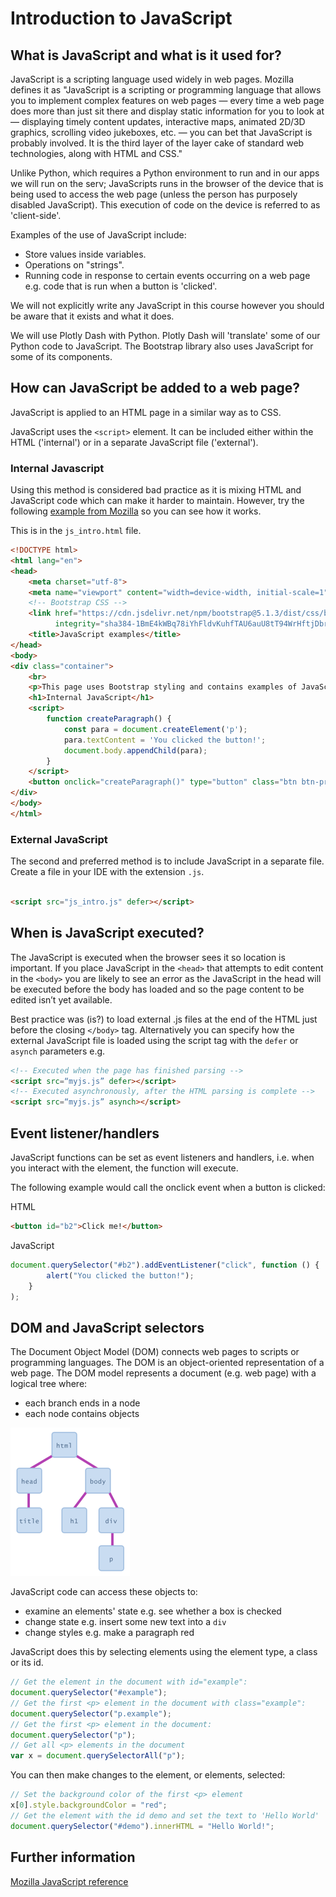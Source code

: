 # Introduction to JavaScript

## What is JavaScript and what is it used for?

JavaScript is a scripting language used widely in web pages. Mozilla defines it as "JavaScript is a scripting or
programming language that allows you to implement complex features on web pages — every time a web page does more than
just sit there and display static information for you to look at — displaying timely content updates, interactive maps,
animated 2D/3D graphics, scrolling video jukeboxes, etc. — you can bet that JavaScript is probably involved. It is the
third layer of the layer cake of standard web technologies, along with HTML and CSS."

Unlike Python, which requires a Python environment to run and in our apps we will run on the serv; JavaScripts runs in
the browser of the device that is being used to access the web page (unless the person has purposely disabled
JavaScript). This execution of code on the device is referred to as 'client-side'.

Examples of the use of JavaScript include:

- Store values inside variables.
- Operations on "strings".
- Running code in response to certain events occurring on a web page e.g. code that is run when a button is 'clicked'.

We will not explicitly write any JavaScript in this course however you should be aware that it exists and what it does.

We will use Plotly Dash with Python. Plotly Dash will 'translate' some of our Python code to JavaScript. The Bootstrap
library also uses JavaScript for some of its components.

## How can JavaScript be added to a web page?

JavaScript is applied to an HTML page in a similar way as to CSS.

JavaScript uses the `<script>` element. It can be included either within the HTML ('internal') or in a separate
JavaScript file ('external').

### Internal Javascript

Using this method is considered bad practice as it is mixing HTML and JavaScript code which can make it harder to
maintain. However, try the
following [example from Mozilla](https://developer.mozilla.org/en-US/docs/Learn/JavaScript/First_steps/What_is_JavaScript#inline_javascript_handlers)
so you can see how it works.

This is in the `js_intro.html` file.

```html
<!DOCTYPE html>
<html lang="en">
<head>
    <meta charset="utf-8">
    <meta name="viewport" content="width=device-width, initial-scale=1">
    <!-- Bootstrap CSS -->
    <link href="https://cdn.jsdelivr.net/npm/bootstrap@5.1.3/dist/css/bootstrap.min.css" rel="stylesheet"
          integrity="sha384-1BmE4kWBq78iYhFldvKuhfTAU6auU8tT94WrHftjDbrCEXSU1oBoqyl2QvZ6jIW3" crossorigin="anonymous">
    <title>JavaScript examples</title>
</head>
<body>
<div class="container">
    <br>
    <p>This page uses Bootstrap styling and contains examples of JavaScript.</p>
    <h1>Internal JavaScript</h1>
    <script>
        function createParagraph() {
            const para = document.createElement('p');
            para.textContent = 'You clicked the button!';
            document.body.appendChild(para);
        }
    </script>
    <button onclick="createParagraph()" type="button" class="btn btn-primary">Click me!</button>
</div>
</body>
</html>
```

### External JavaScript

The second and preferred method is to include JavaScript in a separate file. Create a file in your IDE with the
extension `.js`.

```html

<script src="js_intro.js" defer></script>
```

## When is JavaScript executed?

The JavaScript is executed when the browser sees it so location is important. If you place JavaScript in the `<head>`
that attempts to edit content in the `<body>` you are likely to see an error as the JavaScript in the head will be
executed before the body has loaded and so the page content to be edited isn’t yet available.

Best practice was (is?) to load external .js files at the end of the HTML just before the closing `</body>` tag.
Alternatively you can specify how the external JavaScript file is loaded using the script tag with the `defer`
or `asynch` parameters e.g.

```html
<!-- Executed when the page has finished parsing -->
<script src=“myjs.js” defer></script>
<!-- Executed asynchronously, after the HTML parsing is complete -->
<script src=“myjs.js” asynch></script> 
```

## Event listener/handlers

JavaScript functions can be set as event listeners and handlers, i.e. when you interact with the element, the function
will execute.

The following example would call the onclick event when a button is clicked:

HTML
```html
<button id="b2">Click me!</button>
```

JavaScript
```javascript
document.querySelector("#b2").addEventListener("click", function () {
        alert("You clicked the button!");
    }
);
```

## DOM and JavaScript selectors

The Document Object Model (DOM)  connects web pages to scripts or programming languages. The DOM is an object-oriented
representation of a web page. The DOM model represents a document (e.g. web page) with a logical tree where:

- each branch ends in a node
- each node contains objects

![DOM](img/dom.png)

JavaScript code can access these objects to:

- examine an elements' state e.g. see whether a box is checked
- change state e.g. insert some new text into a `div`
- change styles e.g. make a paragraph red

JavaScript does this by selecting elements using the element type, a class or its id.
```javascript
// Get the element in the document with id="example":
document.querySelector("#example");
// Get the first <p> element in the document with class="example":
document.querySelector("p.example");
// Get the first <p> element in the document:
document.querySelector("p"); 
// Get all <p> elements in the document
var x = document.querySelectorAll("p");
```

You can then make changes to the element, or elements, selected:
```javascript
// Set the background color of the first <p> element
x[0].style.backgroundColor = "red";  
// Get the element with the id demo and set the text to 'Hello World'
document.querySelector("#demo").innerHTML = "Hello World!";
```
## Further information

[Mozilla JavaScript reference](https://developer.mozilla.org/en-US/docs/Web/JavaScript)
